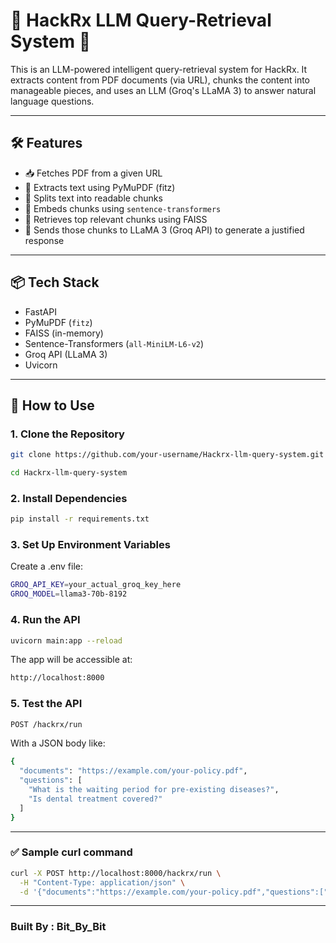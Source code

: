 # 🚀 HackRx LLM Query-Retrieval System 🤖

This is an LLM-powered intelligent query-retrieval system for HackRx. It extracts content from PDF documents (via URL), chunks the content into manageable pieces, and uses an LLM (Groq's LLaMA 3) to answer natural language questions.

---

## 🛠️ Features

- 📥 Fetches PDF from a given URL
- 🧾 Extracts text using PyMuPDF (fitz)
- 🧠 Splits text into readable chunks
- 🔎 Embeds chunks using `sentence-transformers`
- 📡 Retrieves top relevant chunks using FAISS
- 💬 Sends those chunks to LLaMA 3 (Groq API) to generate a justified response

---

## 📦 Tech Stack

- FastAPI
- PyMuPDF (`fitz`)
- FAISS (in-memory)
- Sentence-Transformers (`all-MiniLM-L6-v2`)
- Groq API (LLaMA 3)
- Uvicorn

---

## 🧪 How to Use

### 1. Clone the Repository

```bash
git clone https://github.com/your-username/Hackrx-llm-query-system.git

cd Hackrx-llm-query-system
```

### 2.  Install Dependencies

```bash
pip install -r requirements.txt
```

### 3.   Set Up Environment Variables
Create a .env file:

```bash
GROQ_API_KEY=your_actual_groq_key_here
GROQ_MODEL=llama3-70b-8192
```

### 4. Run the API
```bash
uvicorn main:app --reload
```
The app will be accessible at:
```bash
http://localhost:8000
```
### 5. Test the API
```bash
POST /hackrx/run
```
With a JSON body like:

```bash
{
  "documents": "https://example.com/your-policy.pdf",
  "questions": [
    "What is the waiting period for pre-existing diseases?",
    "Is dental treatment covered?"
  ]
}
```

---
### ✅ Sample curl command
```bash
curl -X POST http://localhost:8000/hackrx/run \
  -H "Content-Type: application/json" \
  -d '{"documents":"https://example.com/your-policy.pdf","questions":["What is covered under AYUSH treatment?"]}'
```
---
###  Built By : Bit_By_Bit